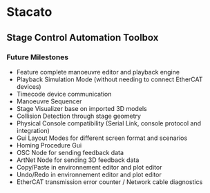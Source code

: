 # Stacato

## Stage Control Automation Toolbox

### Future Milestones
- Feature complete manoeuvre editor and playback engine
- Playback Simulation Mode (without needing to connect EtherCAT devices)
- Timecode device communication
- Manoeuvre Sequencer
- Stage Visualizer base on imported 3D models
- Collision Detection through stage geometry
- Physical Console compatibility (Serial Link, console protocol and integration)
- Gui Layout Modes for different screen format and scenarios
- Homing Procedure Gui
- OSC Node for sending feedback data
- ArtNet Node for sending 3D feedback data
- Copy/Paste in environnement editor and plot editor
- Undo/Redo in environnement editor and plot editor
- EtherCAT transmission error counter / Network cable diagnostics
